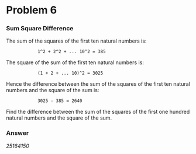 # Problem 6
### Sum Square Difference
The sum of the squares of the first ten natural numbers is: 

                1^2 + 2^2 + ... 10^2 = 385

The square of the sum of the first ten natural numbers is: 

                (1 + 2 + ... 10)^2 = 3025

Hence the difference between the sum of the squares of the first ten natural numbers and the square of the sum is:

                3025 - 385 = 2640
                
Find the difference between the sum of the squares of the first one hundred natural numbers and the square of the sum.

### Answer
*25164150*
